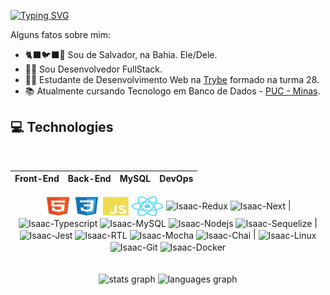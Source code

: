 [![Typing SVG](https://readme-typing-svg.demolab.com?font=Fira+Code&size=21&pause=1000&color=F7B449&width=435&lines=Ol%C3%A1%2C+boas+vindas+ao+meu+perfil;Me+chamo+Isaac+Macedo)](https://git.io/typing-svg)

Alguns fatos sobre mim:

- 🐈‍⬛🐦‍⬛👤 Sou de Salvador, na Bahia. Ele/Dele.
- 👨‍💼 Sou Desenvolvedor FullStack.
- 👨‍💻 Estudante de Desenvolvimento Web na [Trybe](https://www.betrybe.com/) formado na turma 28.
- 📚 Atualmente cursando Tecnologo em Banco de Dados - [PUC - Minas]((https://www.pucminas.br/)).

## 💻 Technologies

<div align="center" style="display: inline_block"><br>

Front-End | Back-End | MySQL | DevOps
  :-----: | :------: | :------: | :------:

<img align="center" alt="Isaac-HTML" height="30" width="42" src="https://raw.githubusercontent.com/devicons/devicon/master/icons/html5/html5-original.svg">
<img align="center" alt="Isaac-CSS" height="30" width="42" src="https://raw.githubusercontent.com/devicons/devicon/master/icons/css3/css3-original.svg">
<img align="center" alt="Isaac-Js" height="30" width="42" src="https://raw.githubusercontent.com/devicons/devicon/master/icons/javascript/javascript-plain.svg">
<img align="center" alt="Isaac-React" height="36" width="52" src="https://raw.githubusercontent.com/devicons/devicon/master/icons/react/react-original.svg">
<img align="center" alt="Isaac-Redux" height="31" width="44" src="https://cdn.jsdelivr.net/gh/devicons/devicon/icons/redux/redux-original.svg" />
<img align="center" alt="Isaac-Next" height="31" width="44" src="https://d2nir1j4sou8ez.cloudfront.net/wp-content/uploads/2021/12/nextjs-boilerplate-logo.png" /> | 
<img align="center" alt="Isaac-Typescript" height="30" width="42" src="https://cdn.jsdelivr.net/gh/devicons/devicon/icons/typescript/typescript-original.svg" /> 
<img align="center" alt="Isaac-MySQL" height="48" width="56" src="https://cdn.jsdelivr.net/gh/devicons/devicon/icons/mysql/mysql-original-wordmark.svg">
<img align="center" alt="Isaac-Nodejs" height="32" width="42" src="https://cdn.jsdelivr.net/gh/devicons/devicon/icons/nodejs/nodejs-original.svg" />
<img align="center" alt="Isaac-Sequelize" height="34" width="42" src="https://cdn.jsdelivr.net/gh/devicons/devicon/icons/sequelize/sequelize-original.svg" /> | 
<img align="center" alt="Isaac-Jest" height="30" width="48" src="https://cdn.jsdelivr.net/gh/devicons/devicon/icons/jest/jest-plain.svg" />
<img align="center" alt="Isaac-RTL" height="34" width="34" src="https://testing-library.com/img/octopus-128x128.png" />
<img align="center" alt="Isaac-Mocha" height="34" width="50" src="https://cdn.jsdelivr.net/gh/devicons/devicon/icons/mocha/mocha-plain.svg" />
<img align="center" alt="Isaac-Chai" height="36" width="36" src="https://www.chaijs.com/img/chai-logo-small.png" /> | 
<img align="center" alt="Isaac-Linux" height="30" width="42" src="https://cdn.jsdelivr.net/gh/devicons/devicon/icons/linux/linux-original.svg" />
<img align="center" alt="Isaac-Git" height="30" width="42" src="https://cdn.jsdelivr.net/gh/devicons/devicon/icons/git/git-original.svg" />
<img align="center" alt="Isaac-Docker" height="41" width="50" src="https://cdn.jsdelivr.net/gh/devicons/devicon/icons/docker/docker-original.svg">

</div>
<br/><br/>

<div align="center" margin="20px">
  <img src="https://github-readme-stats.vercel.app/api?username=isaacmacedof&theme=vue-dark&show_icons=true&hide_border=true&count_private=true" height="145" alt="stats graph"  />
  <img src="https://github-readme-stats.vercel.app/api/top-langs/?username=isaacmacedof&theme=vue-dark&show_icons=true&hide_border=true&layout=compact" height="145" alt="languages graph"  />
</div>
